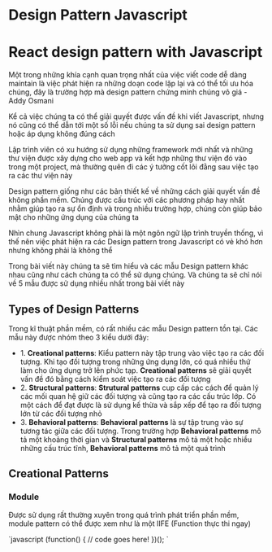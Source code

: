 # Design Pattern Javascript
<h1>React design pattern with Javascript</h1>
<p>Một trong những khía cạnh quan trọng nhất của việc viết code dễ dàng maintain là việc phát hiện ra những doạn code lặp lại và có thể tối ưu hóa chúng, đây là trường hợp mà design pattern chứng minh chúng vô giá - Addy Osmani</p>
<p>Kể cả việc chúng ta có thể giải quyết được vấn đề khi viết Javascript, nhưng nó cũng có thể dẫn tới một số lỗi nếu chúng ta sử dụng sai design pattern hoặc áp dụng không đúng cách</p>
<p>Lập trình viên có xu hướng sử dụng những framework mới nhất và những thư viện được xây dựng cho web app và kết hợp những thư viện đó vào trong một project, mà thường quên đi các ý tưởng cốt lõi đằng sau việc tạo ra các thư viện này</p>
<p>Design pattern giống như các bản thiết kế về những cách giải quyết vấn đề không phần mềm. Chúng được cấu trúc với các phương pháp hay nhất nhằm giúp tạo ra sự ổn định và trong nhiều trường hợp, chúng còn giúp bảo mật cho những ứng dụng của chúng ta</p>
<p>Nhìn chung Javascript không phải là một ngôn ngữ lập trình truyền thống, vì thế nên việc phát hiện ra các Design pattern trong Javascript có vẻ khó hơn nhưng không phải là không thể</p>

<p>Trong bài viết này chúng ta sẽ tìm hiểu và các mẫu Design pattern khác nhau cũng như cách chúng ta có thể sử dụng chúng. Và chúng ta sẽ chỉ nói về 5 mẫu được sử dụng nhiều nhất trong bài viết này</p>

<h2>Types of Design Patterns</h2>
<p>Trong kĩ thuật phần mềm, có rất nhiều các mẫu Design pattern tồn tại. Các mẫu này được nhóm theo 3 kiểu dưới đây:</p>
<ul>
  <li>1. <strong>Creational patterns</strong>: Kiểu pattern này tập trung vào việc tạo ra các đối tượng. Khi tạo đối tượng trong những ứng dụng lớn, có quá nhiều thứ làm cho ứng dụng trở lên phức tạp. <strong>Creational patterns</strong> sẽ giải quyết vấn đề đó bằng cách kiểm soát việc tạo ra các đối tượng </li>
  <li>2. <strong>Structural patterns</strong>: <strong>Strutural patterns</strong> cup cấp các cách để quản lý các mối quan hệ giữ các đối tượng và cũng tạo ra các cấu trúc lớp. Có một cách để đạt được là sử dụng kế thừa và sắp xếp để tạo ra đối tượng lớn từ các đối tượng nhỏ</li>
  <li>3. <strong>Behavioral patterns</strong>: <strong>Behavioral patterns</strong> là sự tập trung vào sự tương tác giữa các đối tượng. Trong trường hợp <strong>Behavioral patterns</strong> mô tả một khoảng thời gian và <strong>Structural patterns</strong> mô tả một hoặc nhiều những cấu trúc tĩnh, <strong>Behavioral patterns</strong> mô tả một quá trình</li>
</ul>

<h2>Creational Patterns</h2>
<h3>Module</h3>

<p>Được sử dụng rất thường xuyên trong quá trình phát triển phần mềm, module pattern có thể được xem như là một IIFE (Function thực thi ngay)</p>
`javascript
(function() {
  // code goes here!
})();
`
